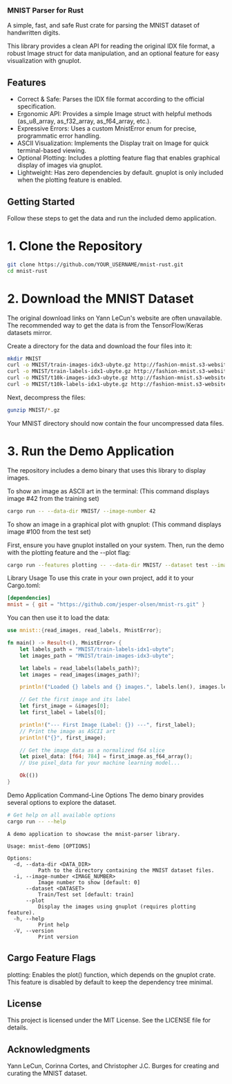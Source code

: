 ### MNIST Parser for Rust 

A simple, fast, and safe Rust crate for parsing the MNIST dataset of handwritten digits.

This library provides a clean API for reading the original IDX file format, a robust Image struct for data manipulation, and an optional feature for easy visualization with gnuplot.

## Features

* Correct & Safe: Parses the IDX file format according to the official specification.
* Ergonomic API: Provides a simple Image struct with helpful methods (as_u8_array, as_f32_array, as_f64_array, etc.).
* Expressive Errors: Uses a custom MnistError enum for precise, programmatic error handling.
* ASCII Visualization: Implements the Display trait on Image for quick terminal-based viewing.
* Optional Plotting: Includes a plotting feature flag that enables graphical display of images via gnuplot.
* Lightweight: Has zero dependencies by default. gnuplot is only included when the plotting feature is enabled.

## Getting Started
Follow these steps to get the data and run the included demo application.

# 1. Clone the Repository

```bash
git clone https://github.com/YOUR_USERNAME/mnist-rust.git
cd mnist-rust
```
# 2. Download the MNIST Dataset

The original download links on Yann LeCun's website are often unavailable. The recommended way to get the data is from the TensorFlow/Keras datasets mirror.

Create a directory for the data and download the four files into it:

```bash
mkdir MNIST
curl -o MNIST/train-images-idx3-ubyte.gz http://fashion-mnist.s3-website.eu-central-1.amazonaws.com/train-images-idx3-ubyte.gz
curl -o MNIST/train-labels-idx1-ubyte.gz http://fashion-mnist.s3-website.eu-central-1.amazonaws.com/train-labels-idx1-ubyte.gz
curl -o MNIST/t10k-images-idx3-ubyte.gz http://fashion-mnist.s3-website.eu-central-1.amazonaws.com/t10k-images-idx3-ubyte.gz
curl -o MNIST/t10k-labels-idx1-ubyte.gz http://fashion-mnist.s3-website.eu-central-1.amazonaws.com/t10k-labels-idx1-ubyte.gz
```
Next, decompress the files:

``` bash
gunzip MNIST/*.gz
```

Your MNIST directory should now contain the four uncompressed data files.

# 3. Run the Demo Application
The repository includes a demo binary that uses this library to display images.

To show an image as ASCII art in the terminal:
(This command displays image #42 from the training set)

```bash
cargo run -- --data-dir MNIST/ --image-number 42
```

To show an image in a graphical plot with gnuplot:
(This command displays image #100 from the test set)

First, ensure you have gnuplot installed on your system. Then, run the demo with the plotting feature and the --plot flag:

``` bash
cargo run --features plotting -- --data-dir MNIST/ --dataset test --image-number 100 --plot
```

Library Usage
To use this crate in your own project, add it to your Cargo.toml:

``` toml
[dependencies]
mnist = { git = "https://github.com/jesper-olsen/mnist-rs.git" }
```

You can then use it to load the data:

```rust
use mnist::{read_images, read_labels, MnistError};

fn main() -> Result<(), MnistError> {
    let labels_path = "MNIST/train-labels-idx1-ubyte";
    let images_path = "MNIST/train-images-idx3-ubyte";

    let labels = read_labels(labels_path)?;
    let images = read_images(images_path)?;

    println!("Loaded {} labels and {} images.", labels.len(), images.len());

    // Get the first image and its label
    let first_image = &images[0];
    let first_label = labels[0];

    println!("--- First Image (Label: {}) ---", first_label);
    // Print the image as ASCII art
    println!("{}", first_image);

    // Get the image data as a normalized f64 slice
    let pixel_data: [f64; 784] = first_image.as_f64_array();
    // Use pixel_data for your machine learning model...

    Ok(())
}
```

Demo Application Command-Line Options
The demo binary provides several options to explore the dataset.

```bash
# Get help on all available options
cargo run -- --help
```
``` text
A demo application to showcase the mnist-parser library.

Usage: mnist-demo [OPTIONS]

Options:
  -d, --data-dir <DATA_DIR>
          Path to the directory containing the MNIST dataset files.
  -i, --image-number <IMAGE_NUMBER>
          Image number to show [default: 0]
      --dataset <DATASET>
          Train/Test set [default: train]
      --plot
          Display the images using gnuplot (requires plotting feature).
  -h, --help
          Print help
  -V, --version
          Print version
```

## Cargo Feature Flags
plotting: Enables the plot() function, which depends on the gnuplot crate. This feature is disabled by default to keep the dependency tree minimal.

## License
This project is licensed under the MIT License. See the LICENSE file for details.

## Acknowledgments
Yann LeCun, Corinna Cortes, and Christopher J.C. Burges for creating and curating the MNIST dataset.
